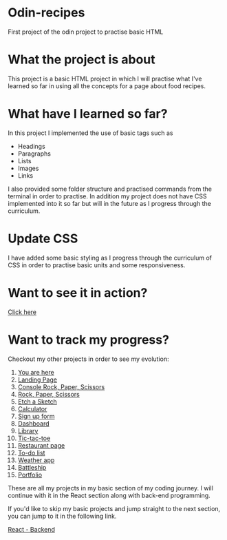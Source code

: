 # Odin-recipes

First project of the odin project to practise basic HTML

# What the project is about

This project is a basic HTML project in which I will practise what I've learned so far in using all the concepts for a page about food recipes.

# What have I learned so far?

In this project I implemented the use of basic tags such as

<ul>
  <li>Headings</li>
  <li>Paragraphs</li>
  <li>Lists</li>
  <li>Images</li>
  <li>Links</li>
</ul>

I also provided some folder structure and practised commands from the terminal in order to practise.
In addition my project does not have CSS implemented into it so far but will in the future as I progress through the curriculum.

# Update CSS

I have added some basic styling as I progress through the curriculum of CSS in order to practise basic units and some responsiveness.

# Want to see it in action?

<a href="https://hroglardev.github.io/odin-recipes/" target="_blank">Click here</a>

# Want to track my progress?

Checkout my other projects in order to see my evolution:

<ol>
  <li><a href="https://github.com/hroglardev/odin-recipes" target="_blank">You are here</a></li>
  <li><a href="https://github.com/hroglardev/Odin-landing-page" target="_blank">Landing Page</a></li>
  <li><a href="https://github.com/hroglardev/Rock-Paper-Scissors-TOP-Console" target="_blank">Console Rock, Paper, Scissors</a></li>
  <li><a href="https://github.com/hroglardev/Rock-Paper-Scissors-TOP" target="_blank">Rock, Paper, Scissors</a></li>
  <li><a href="https://github.com/hroglardev/Etch-a-Sketch" target="_blank">Etch a Sketch</a></li>
  <li><a href="https://github.com/hroglardev/Calculator" target="_blank">Calculator</a></li>
  <li><a href="https://github.com/hroglardev/Sign-up-form-TOP" target="_blank">Sign up form</a></li>
  <li><a href="https://github.com/hroglardev/Dashboard" target="_blank">Dashboard</a></li>
  <li><a href="https://github.com/hroglardev/Library" target="_blank">Library</a></li>
  <li><a href="https://github.com/hroglardev/Tic-tac-toe" target="_blank">Tic-tac-toe</a></li>
  <li><a href="https://github.com/hroglardev/Restaurant-page" target="_blank">Restaurant page</a></li>
  <li><a href="https://github.com/hroglardev/To-do-list-js" target="_blank">To-do list</a></li>
  <li><a href="https://github.com/hroglardev/Weather-app" target="_blank">Weather app</a></li>
  <li><a href="https://github.com/hroglardev/Battleship" target="_blank">Battleship</a></li>
  <li><a href="https://github.com/hroglardev/Lucas-Cubile" target="_blank">Portfolio</a></li>
</ol>

These are all my projects in my basic section of my coding journey. I will continue with it in the React section along with back-end programming.

If you'd like to skip my basic projects and jump straight to the next section, you can jump to it in the following link.

<a href="https://github.com/hroglardev/CV-creator" target="_blank">React - Backend</a>
